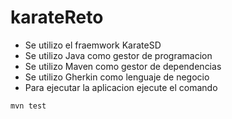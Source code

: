 # karateReto
- Se utilizo el fraemwork KarateSD 
- Se utilizo Java como gestor de programacion
- Se utilizo Maven como gestor de dependencias
- Se utilizo Gherkin como lenguaje de negocio
- Para ejecutar la aplicacion ejecute el comando
```sh 
mvn test 
```

